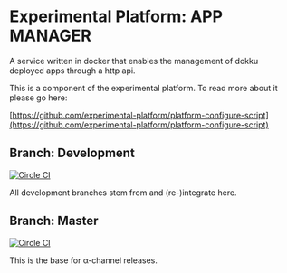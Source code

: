 # Experimental Platform: APP MANAGER

A service written in docker that enables the management of dokku deployed apps through a http api.


This is a component of the experimental platform. To read more about it please go here:

[https://github.com/experimental-platform/platform-configure-script](https://github.com/experimental-platform/platform-configure-script)


## Branch: Development

[![Circle CI](https://circleci.com/gh/experimental-platform/platform-app-manager.svg?style=svg&circle-token=a8d5defabf651d968fa1ebd1da9bf671e4438999)](https://circleci.com/gh/experimental-platform/platform-app-manager)

All development branches stem from and (re-)integrate here.

## Branch: Master

[![Circle CI](https://circleci.com/gh/experimental-platform/platform-app-manager/tree/master.svg?style=svg&circle-token=a8d5defabf651d968fa1ebd1da9bf671e4438999)](https://circleci.com/gh/experimental-platform/platform-app-manager/tree/master)

This is the base for &alpha;-channel releases.